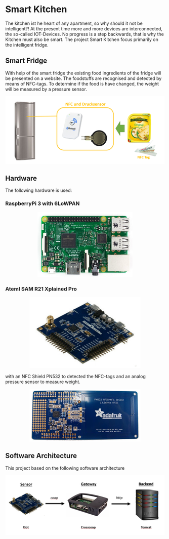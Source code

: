 # Smart Kitchen

The kitchen ist he heart of any apartment, so why should it not be intelligent?!
At the present time more and more devices are interconnected, the so-called IOT-Devices. 
No progress is a step backwards, that is why the Kitchen must also be smart. 
The project Smart Kitchen focus primarily on the intelligent fridge.

## Smart Fridge

With help of the smart fridge the existing food ingredients of the fridge will be presented on a website.
The foodstuffs are recognised and detected by means of NFC-tags.
To determine if the food is have changed, the weight will be measured by a pressure sensor.

![Concept](/images/concept.png)

## Hardware

The following hardware is used:

### RaspberryPi 3 with 6LoWPAN
<p align="center">
  <img src="/images/raspberryPi3.png" width="300"/>
</p>

### Ateml SAM R21 Xplained Pro
<p align="center">
  <img src="/images/atmel_board.png" width="350"/>
</p>
with an NFC Shield PN532 to detected the NFC-tags and an analog pressure sensor to measure weight.

<p align="center">
  <img src="/images/PN532.PNG" width="350"/>
</p>

## Software Architecture

This project based on the following software architecture

<p align="center">
  <img src="/images/software_architecture.png" width="800"/>
</p>
